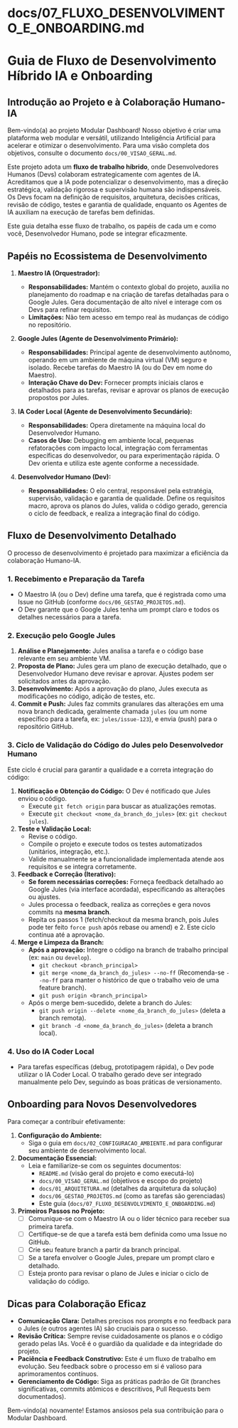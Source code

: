 # docs/07_FLUXO_DESENVOLVIMENTO_E_ONBOARDING.md
# Guia de Fluxo de Desenvolvimento Híbrido IA e Onboarding

## Introdução ao Projeto e à Colaboração Humano-IA

Bem-vindo(a) ao projeto Modular Dashboard! Nosso objetivo é criar uma plataforma web modular e versátil, utilizando Inteligência Artificial para acelerar e otimizar o desenvolvimento. Para uma visão completa dos objetivos, consulte o documento `docs/00_VISAO_GERAL.md`.

Este projeto adota um **fluxo de trabalho híbrido**, onde Desenvolvedores Humanos (Devs) colaboram estrategicamente com agentes de IA. Acreditamos que a IA pode potencializar o desenvolvimento, mas a direção estratégica, validação rigorosa e supervisão humana são indispensáveis. Os Devs focam na definição de requisitos, arquitetura, decisões críticas, revisão de código, testes e garantia de qualidade, enquanto os Agentes de IA auxiliam na execução de tarefas bem definidas.

Este guia detalha esse fluxo de trabalho, os papéis de cada um e como você, Desenvolvedor Humano, pode se integrar eficazmente.

## Papéis no Ecossistema de Desenvolvimento

1.  **Maestro IA (Orquestrador):**
    *   **Responsabilidades:** Mantém o contexto global do projeto, auxilia no planejamento do roadmap e na criação de tarefas detalhadas para o Google Jules. Gera documentação de alto nível e interage com os Devs para refinar requisitos.
    *   **Limitações:** Não tem acesso em tempo real às mudanças de código no repositório.

2.  **Google Jules (Agente de Desenvolvimento Primário):**
    *   **Responsabilidades:** Principal agente de desenvolvimento autônomo, operando em um ambiente de máquina virtual (VM) seguro e isolado. Recebe tarefas do Maestro IA (ou do Dev em nome do Maestro).
    *   **Interação Chave do Dev:** Fornecer prompts iniciais claros e detalhados para as tarefas, revisar e aprovar os planos de execução propostos por Jules.

3.  **IA Coder Local (Agente de Desenvolvimento Secundário):**
    *   **Responsabilidades:** Opera diretamente na máquina local do Desenvolvedor Humano.
    *   **Casos de Uso:** Debugging em ambiente local, pequenas refatorações com impacto local, integração com ferramentas específicas do desenvolvedor, ou para experimentação rápida. O Dev orienta e utiliza este agente conforme a necessidade.

4.  **Desenvolvedor Humano (Dev):**
    *   **Responsabilidades:** O elo central, responsável pela estratégia, supervisão, validação e garantia de qualidade. Define os requisitos macro, aprova os planos do Jules, valida o código gerado, gerencia o ciclo de feedback, e realiza a integração final do código.

## Fluxo de Desenvolvimento Detalhado

O processo de desenvolvimento é projetado para maximizar a eficiência da colaboração Humano-IA.

### 1. Recebimento e Preparação da Tarefa
*   O Maestro IA (ou o Dev) define uma tarefa, que é registrada como uma Issue no GitHub (conforme `docs/06_GESTAO_PROJETOS.md`).
*   O Dev garante que o Google Jules tenha um prompt claro e todos os detalhes necessários para a tarefa.

### 2. Execução pelo Google Jules
1.  **Análise e Planejamento:** Jules analisa a tarefa e o código base relevante em seu ambiente VM.
2.  **Proposta de Plano:** Jules gera um plano de execução detalhado, que o Desenvolvedor Humano deve revisar e aprovar. Ajustes podem ser solicitados antes da aprovação.
3.  **Desenvolvimento:** Após a aprovação do plano, Jules executa as modificações no código, adição de testes, etc.
4.  **Commit e Push:** Jules faz commits granulares das alterações em uma nova branch dedicada, geralmente chamada `jules` (ou um nome específico para a tarefa, ex: `jules/issue-123`), e envia (push) para o repositório GitHub.

### 3. Ciclo de Validação do Código do Jules pelo Desenvolvedor Humano
Este ciclo é crucial para garantir a qualidade e a correta integração do código:
1.  **Notificação e Obtenção do Código:** O Dev é notificado que Jules enviou o código.
    *   Execute `git fetch origin` para buscar as atualizações remotas.
    *   Execute `git checkout <nome_da_branch_do_jules>` (ex: `git checkout jules`).
2.  **Teste e Validação Local:**
    *   Revise o código.
    *   Compile o projeto e execute todos os testes automatizados (unitários, integração, etc.).
    *   Valide manualmente se a funcionalidade implementada atende aos requisitos e se integra corretamente.
3.  **Feedback e Correção (Iterativo):**
    *   **Se forem necessárias correções:** Forneça feedback detalhado ao Google Jules (via interface acordada), especificando as alterações ou ajustes.
    *   Jules processa o feedback, realiza as correções e gera novos commits na **mesma branch**.
    *   Repita os passos 1 (fetch/checkout da mesma branch, pois Jules pode ter feito `force push` após rebase ou amend) e 2. Este ciclo continua até a aprovação.
4.  **Merge e Limpeza da Branch:**
    *   **Após a aprovação:** Integre o código na branch de trabalho principal (ex: `main` ou `develop`).
        *   `git checkout <branch_principal>`
        *   `git merge <nome_da_branch_do_jules> --no-ff` (Recomenda-se `--no-ff` para manter o histórico de que o trabalho veio de uma feature branch).
        *   `git push origin <branch_principal>`
    *   Após o merge bem-sucedido, delete a branch do Jules:
        *   `git push origin --delete <nome_da_branch_do_jules>` (deleta a branch remota).
        *   `git branch -d <nome_da_branch_do_jules>` (deleta a branch local).

### 4. Uso do IA Coder Local
*   Para tarefas específicas (debug, prototipagem rápida), o Dev pode utilizar o IA Coder Local. O trabalho gerado deve ser integrado manualmente pelo Dev, seguindo as boas práticas de versionamento.

## Onboarding para Novos Desenvolvedores

Para começar a contribuir efetivamente:

1.  **Configuração do Ambiente:**
    *   Siga o guia em `docs/02_CONFIGURACAO_AMBIENTE.md` para configurar seu ambiente de desenvolvimento local.
2.  **Documentação Essencial:**
    *   Leia e familiarize-se com os seguintes documentos:
        *   `README.md` (visão geral do projeto e como executá-lo)
        *   `docs/00_VISAO_GERAL.md` (objetivos e escopo do projeto)
        *   `docs/01_ARQUITETURA.md` (detalhes da arquitetura da solução)
        *   `docs/06_GESTAO_PROJETOS.md` (como as tarefas são gerenciadas)
        *   Este guia (`docs/07_FLUXO_DESENVOLVIMENTO_E_ONBOARDING.md`)
3.  **Primeiros Passos no Projeto:**
    *   [ ] Comunique-se com o Maestro IA ou o líder técnico para receber sua primeira tarefa.
    *   [ ] Certifique-se de que a tarefa está bem definida como uma Issue no GitHub.
    *   [ ] Crie seu feature branch a partir da branch principal.
    *   [ ] Se a tarefa envolver o Google Jules, prepare um prompt claro e detalhado.
    *   [ ] Esteja pronto para revisar o plano de Jules e iniciar o ciclo de validação do código.

## Dicas para Colaboração Eficaz

*   **Comunicação Clara:** Detalhes precisos nos prompts e no feedback para o Jules (e outros agentes IA) são cruciais para o sucesso.
*   **Revisão Crítica:** Sempre revise cuidadosamente os planos e o código gerado pelas IAs. Você é o guardião da qualidade e da integridade do projeto.
*   **Paciência e Feedback Construtivo:** Este é um fluxo de trabalho em evolução. Seu feedback sobre o processo em si é valioso para aprimoramentos contínuos.
*   **Gerenciamento de Código:** Siga as práticas padrão de Git (branches significativas, commits atômicos e descritivos, Pull Requests bem documentados).

Bem-vindo(a) novamente! Estamos ansiosos pela sua contribuição para o Modular Dashboard.
